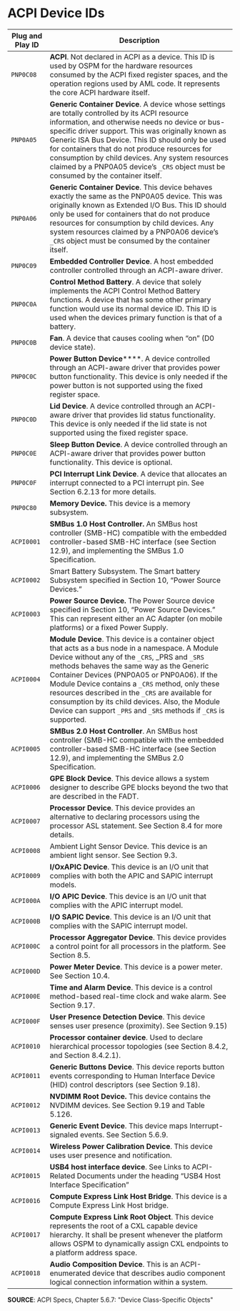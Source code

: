 # ACPI Device IDs

Plug and Play ID | Description
-----------------|------------
`PNP0C08` | **ACPI**. Not declared in ACPI as a device. This ID is used by OSPM for the hardware resources consumed by the ACPI fixed register spaces, and the operation regions used by AML code. It represents the core ACPI hardware itself.
`PNP0A05` | **Generic Container Device**. A device whose settings are totally controlled by its ACPI resource information, and otherwise needs no device or bus-specific driver support. This was originally known as Generic ISA Bus Device. This ID should only be used for containers that do not produce resources for consumption by child devices. Any system resources claimed by a PNP0A05 device’s `_CRS` object must be consumed by the container itself.
`PNP0A06`| **Generic Container Device**. This device behaves exactly the same as the PNP0A05 device. This was originally known as Extended I/O Bus. This ID should only be used for containers that do not produce resources for consumption by child devices. Any system resources claimed by a PNP0A06 device’s `_CRS` object must be consumed by the container itself.
`PNP0C09`| **Embedded Controller Device**. A host embedded controller controlled through an ACPI-aware driver.
`PNP0C0A` | **Control Method Battery**. A device that solely implements the ACPI Control Method Battery functions. A device that has some other primary function would use its normal device ID. This ID is used when the devices primary function is that of a battery.
`PNP0C0B` | **Fan**. A device that causes cooling when “on” (D0 device state).
`PNP0C0C` | **Power Button Device******. A device controlled through an ACPI-aware driver that provides power button functionality. This device is only needed if the power button is not supported using the fixed register space.
`PNP0C0D`| **Lid Device**. A device controlled through an ACPI-aware driver that provides lid status functionality. This device is only needed if the lid state is not supported using the fixed register space.
`PNP0C0E`| **Sleep Button Device**. A device controlled through an ACPI-aware driver that provides power button functionality. This device is optional.
`PNP0C0F`| **PCI Interrupt Link Device**. A device that allocates an interrupt connected to a PCI interrupt pin. See Section 6.2.13 for more details.
`PNP0C80`| **Memory Device.** This device is a memory subsystem.
`ACPI0001`| **SMBus 1.0 Host Controller.** An SMBus host controller (SMB-HC) compatible with the embedded controller-based SMB-HC interface (see Section 12.9), and implementing the SMBus 1.0 Specification.
`ACPI0002`|Smart Battery Subsystem. The Smart battery Subsystem specified in Section 10, “Power Source Devices.”
`ACPI0003`|**Power Source Device.** The Power Source device specified in Section 10, “Power Source Devices.” This can represent either an AC Adapter (on mobile platforms) or a fixed Power Supply.
`ACPI0004`| **Module Device**. This device is a container object that acts as a bus node in a namespace. A Module Device without any of the `_CRS`, _PRS and `_SRS` methods behaves the same way as the Generic Container Devices (PNP0A05 or PNP0A06). If the Module Device contains a `_CRS` method, only these resources described in the `_CRS` are available for consumption by its child devices. Also, the Module Device can support `_PRS` and `_SRS` methods if `_CRS` is supported.
`ACPI0005`| **SMBus 2.0 Host Controller**. An SMBus host controller (SMB-HC compatible with the embedded controller-based SMB-HC interface (see Section 12.9), and implementing the SMBus 2.0 Specification.
`ACPI0006`|**GPE Block Device**. This device allows a system designer to describe GPE blocks beyond the two that are described in the FADT.
`ACPI0007`|**Processor Device**. This device provides an alternative to declaring processors using the processor ASL statement. See Section 8.4 for more details.
`ACPI0008`|Ambient Light Sensor Device. This device is an ambient light sensor. See Section 9.3.
`ACPI0009`| **I/OxAPIC Device**. This device is an I/O unit that complies with both the APIC and SAPIC interrupt models.
`ACPI000A`|**I/O APIC Device**. This device is an I/O unit that complies with the APIC interrupt model.
`ACPI000B`|**I/O SAPIC Device**. This device is an I/O unit that complies with the SAPIC interrupt model.
`ACPI000C`|**Processor Aggregator Device**. This device provides a control point for all processors in the platform. See Section 8.5.
`ACPI000D`|**Power Meter Device**. This device is a power meter. See Section 10.4.
`ACPI000E`|**Time and Alarm Device**. This device is a control method-based real-time clock and wake alarm. See Section 9.17.
`ACPI000F`|**User Presence Detection Device**. This device senses user presence (proximity). See Section 9.15)
`ACPI0010`|**Processor container device**. Used to declare hierarchical processor topologies (see Section 8.4.2, and Section 8.4.2.1).
`ACPI0011`|**Generic Buttons Device**. This device reports button events corresponding to Human Interface Device (HID) control descriptors (see Section 9.18).
`ACPI0012`|**NVDIMM Root Device.** This device contains the NVDIMM devices. See Section 9.19 and Table 5.126.
`ACPI0013`|**Generic Event Device**. This device maps Interrupt-signaled events. See Section 5.6.9.
`ACPI0014`|**Wireless Power Calibration Device**. This device uses user presence and notification.
`ACPI0015`| **USB4 host interface device**. See Links to ACPI-Related Documents under the heading “USB4 Host Interface Specification”
`ACPI0016`| **Compute Express Link Host Bridge**. This device is a Compute Express Link Host bridge.
`ACPI0017`| **Compute Express Link Root Object**. This device represents the root of a CXL capable device hierarchy. It shall be present whenever the platform allows OSPM to dynamically assign CXL endpoints to a platform address space.
`ACPI0018` | **Audio Composition Device**. This is an ACPI-enumerated device that describes audio component logical connection information within a system.

**SOURCE**: ACPI Specs, Chapter 5.6.7: "Device Class-Specific Objects"